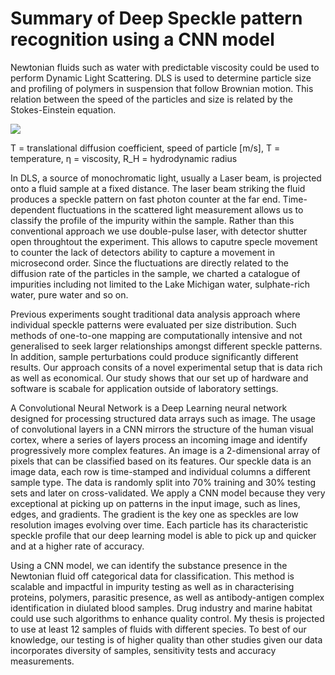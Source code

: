 # Summary of Deep Speckle pattern recognition using a CNN model   

Newtonian fluids such as water with predictable viscosity could be used to perform Dynamic Light Scattering. DLS is used to determine particle size and profiling of polymers in suspension that follow Brownian motion. This relation between the speed of the particles and size is related by the Stokes-Einstein equation.

<img src="https://render.githubusercontent.com/render/math?math=D = {(k_B T)}/{(6 \pi \eta RH)}">

T = translational diffusion coefficient, speed of particle [m/s], T = temperature, η = viscosity, R_H = hydrodynamic radius

In DLS, a source of monochromatic light, usually a Laser beam, is projected onto a fluid sample at a fixed distance. The laser beam striking the fluid produces a speckle pattern on fast photon counter at the far end. Time-dependent fluctuations in the scattered light measurement allows us to classify the profile of the impurity within the sample. Rather than this conventional approach we use double-pulse laser, with detector shutter open throughtout the experiment. This allows to caputre specle movement to counter the lack of detectors ability to capture a movement in microsecond order. Since the fluctuations are directly related to the diffusion rate of the particles in the sample, we charted a catalogue of impurities including not limited to the Lake Michigan water, sulphate-rich water, pure water and so on.

Previous experiments sought traditional data analysis approach where individual speckle patterns were evaluated per size distribution. Such methods of one-to-one mapping are computationally intensive and not generalised to seek larger relationships amongst different speckle patterns. In addition, sample perturbations could produce significantly different results. Our approach consits of a novel experimental setup that is data rich as well as economical. Our study shows that our set up of hardware and software is scabale for application outside of laboratory settings. 

A Convolutional Neural Network is a Deep Learning neural network designed for processing structured data arrays such as image. The usage of convolutional layers in a CNN mirrors the structure of the human visual cortex, where a series of layers process an incoming image and identify progressively more complex features. An image is a 2-dimensional array of pixels that can be classified based on its features. Our speckle data is an image data, each row is time-stamped and individual columns a different sample type. The data is randomly split into 70% training and 30% testing sets and later on cross-validated. We apply a CNN model because they very exceptional at picking up on patterns in the input image, such as lines, edges, and gradients. The gradient is the key one as speckles are low resolution images evolving over time. Each particle has its characteristic speckle profile that our deep learning model is able to pick up and quicker and at a higher rate of accuracy.

Using a CNN model, we can identify the substance presence in the Newtonian fluid off categorical data for classification. This method is scalable and impactful in impurity testing as well as in characterising proteins, polymers, parasitic presence, as well as antibody-antigen complex identification in diulated blood samples. Drug industry and marine habitat could use such algorithms to enhance quality control. My thesis is projected to use at least 12 samples of fluids with different species. To best of our knowledge, our testing is of higher quality than other studies given our data incorporates diversity of samples, sensitivity tests and accuracy measurements.
